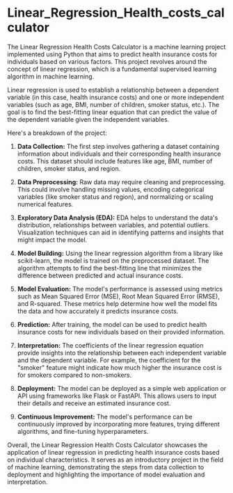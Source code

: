 # Linear_Regression_Health_costs_calculator
The Linear Regression Health Costs Calculator is a machine learning project implemented using Python that aims to predict health insurance costs for individuals based on various factors. This project revolves around the concept of linear regression, which is a fundamental supervised learning algorithm in machine learning.

Linear regression is used to establish a relationship between a dependent variable (in this case, health insurance costs) and one or more independent variables (such as age, BMI, number of children, smoker status, etc.). The goal is to find the best-fitting linear equation that can predict the value of the dependent variable given the independent variables.

Here's a breakdown of the project:

1. **Data Collection:** The first step involves gathering a dataset containing information about individuals and their corresponding health insurance costs. This dataset should include features like age, BMI, number of children, smoker status, and region.

2. **Data Preprocessing:** Raw data may require cleaning and preprocessing. This could involve handling missing values, encoding categorical variables (like smoker status and region), and normalizing or scaling numerical features.

3. **Exploratory Data Analysis (EDA):** EDA helps to understand the data's distribution, relationships between variables, and potential outliers. Visualization techniques can aid in identifying patterns and insights that might impact the model.

4. **Model Building:** Using the linear regression algorithm from a library like scikit-learn, the model is trained on the preprocessed dataset. The algorithm attempts to find the best-fitting line that minimizes the difference between predicted and actual insurance costs.

5. **Model Evaluation:** The model's performance is assessed using metrics such as Mean Squared Error (MSE), Root Mean Squared Error (RMSE), and R-squared. These metrics help determine how well the model fits the data and how accurately it predicts insurance costs.

6. **Prediction:** After training, the model can be used to predict health insurance costs for new individuals based on their provided information.

7. **Interpretation:** The coefficients of the linear regression equation provide insights into the relationship between each independent variable and the dependent variable. For example, the coefficient for the "smoker" feature might indicate how much higher the insurance cost is for smokers compared to non-smokers.

8. **Deployment:** The model can be deployed as a simple web application or API using frameworks like Flask or FastAPI. This allows users to input their details and receive an estimated insurance cost.

9. **Continuous Improvement:** The model's performance can be continuously improved by incorporating more features, trying different algorithms, and fine-tuning hyperparameters.

Overall, the Linear Regression Health Costs Calculator showcases the application of linear regression in predicting health insurance costs based on individual characteristics. It serves as an introductory project in the field of machine learning, demonstrating the steps from data collection to deployment and highlighting the importance of model evaluation and interpretation.

